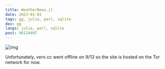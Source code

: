 ```yaml
---
title: WeatherNews.jl
date: 2023-01-01
tags: gg, julia, perl, sqlite
dev: gg
langs: julia, perl, sqlite
post: 96124407
---
```


![img](/assets/images/kerim.jpg)

Unfortunately, vern.cc went offline on 9/13 so the site is hosted on the Tor network for now.
